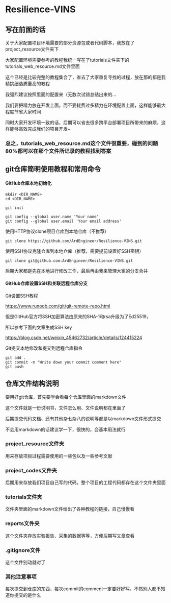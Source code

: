 # Resilience-VINS

## 写在前面的话

关于大家配置项目环境需要的部分资源包或者代码脚本，我放在了project_resource文件夹下

大家配置环境需要参考的教程我统一写在了tutorials文件夹下的tutorials_web_resource.md文件里面

这个已经是比较完整的教程集合了，省去了大家重复寻找的过程，放在那的都是我精挑细选质量高的教程

我强烈建议按照里面的配置来（无数次试错总结出来的...

我们要把精力放在开发上面，而不要耗费过多精力在环境配置上面，这样能够最大程度节省大家时间

同时大家开发环境一致的话，后期可以省去很多跨平台部署项目所带来的麻烦，这样能够高效完成我们的项目开发~

### 总之，tutorials_web_resource.md这个文件很重要，碰到的问题80%都可以在那个文件所记录的教程找到答案

## git仓库简明使用教程和常用命令

#### GitHub仓库本地初始化

```
mkdir <DIR_NAME>
cd <DIR_NAME>

git init

git config --global user.name 'Your name'
git config --global user.email 'Your email address'
```

使用HTTP协议clone项目仓库到本地仓库（不推荐）

```
git clone https://github.com/ArdEngineer/Resilience-VINS.git
```

使用SSH协议克隆仓库到本地仓库（推荐，需要提前设置好SSH密钥）

```
git clone git@github.com:ArdEngineer/Resilience-VINS.git
```

后期大家都是先在本地进行修改工作，最后再由我来管理大家的分支合并

#### GitHub仓库设置SSH和关联远程仓库分支

Git设置SSH教程

https://www.runoob.com/git/git-remote-repo.html

但是GitHub官方将SSH加密算法由原来的SHA-1和rsa升级为了Ed25519，

所以参考下面的文章生成SSH key

https://blog.csdn.net/weixin_45462732/article/details/124415224

Git提交本地修改和提交到远程仓库指令

```
git add .
git commit -m "Write down your commit comment here"
git push
```

## 仓库文件结构说明

要用好git仓库，首先要学会看每个仓库里面的markdown文件

这个文件就是一份说明书，文件怎么用、文件说明都在里面了

后期提交代码文档、还有其他杂七杂八的说明等都是以markdown文件形式提交

不会用markdown的话建议学一下，很快的，会基本用法就行

### project_resource文件夹

用来存放项目过程需要使用的一些包以及一些参考文献

### project_codes文件夹

后期用来存放我们项目自己写的代码，整个项目的工程代码都存在这个文件夹里面

### tutorials文件夹

文件夹里面的markdown文件给出了各种教程的链接，自己慢慢看

### reports文件夹

这个文件夹存放实验报告、采集的数据等等，方便后期写文章查看

### .gitignore文件

这个文件别动就对了

### 其他注意事项

每次提交到仓库的东西，每次commit的comment一定要好好写，不然别人都不知道你提交的是什么